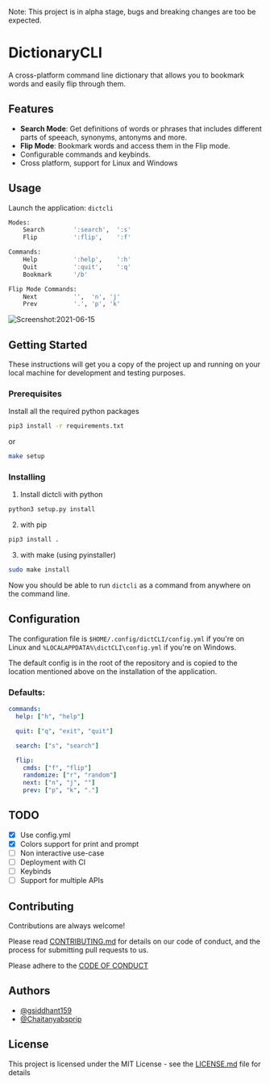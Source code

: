 Note: This project is in alpha stage, bugs and breaking changes are too be expected.

# DictionaryCLI

A cross-platform command line dictionary that allows you to bookmark words and easily flip
through them.

## Features

- **Search Mode**: Get definitions of words or phrases that includes different
parts of speeach, synonyms, antonyms and more.
- **Flip Mode**: Bookmark words and access them in the Flip mode.
- Configurable commands and keybinds.
- Cross platform, support for Linux and Windows

## Usage

Launch the application: `dictcli`

```bash
Modes:
    Search        ':search',  ':s'
    Flip          ':flip',    ':f'

Commands:
    Help          ':help',    ':h'
    Quit          ':quit',    ':q'
    Bookmark      '/b'

Flip Mode Commands:
    Next          '',  'n', 'j'
    Prev          '.', 'p', 'k'    
```

![Screenshot:2021-06-15](https://user-images.githubusercontent.com/55058351/122082231-73f8f100-ce1d-11eb-824a-058d2c007270.png)


## Getting Started

These instructions will get you a copy of the project up and running on your local machine for development and testing purposes.

### Prerequisites
  
Install all the required python packages

```bash
pip3 install -r requirements.txt
```

or

```bash
make setup
```

### Installing


1. Install dictcli with python

```bash 
python3 setup.py install
```

2. with pip

```bash
pip3 install .
```

3. with make (using pyinstaller)

```bash
sudo make install
```

Now you should be able to run `dictcli` as a command from anywhere on the command line.

## Configuration

The configuration file is `$HOME/.config/dictCLI/config.yml` if you're on
Linux and `%LOCALAPPDATA%\dictCLI\config.yml` if you're on Windows.

The default config is in the root of the repository and is copied to the
location mentioned above on the installation of the application.

### Defaults:

```yaml
commands:
  help: ["h", "help"]

  quit: ["q", "exit", "quit"]

  search: ["s", "search"]

  flip:
    cmds: ["f", "flip"]
    randomize: ["r", "random"]
    next: ["n", "j", ""]
    prev: ["p", "k", "."]
```

## TODO

- [x] Use config.yml
- [x] Colors support for print and prompt
- [ ] Non interactive use-case
- [ ] Deployment with CI
- [ ] Keybinds
- [ ] Support for multiple APIs
  
## Contributing

Contributions are always welcome!

Please read [CONTRIBUTING.md](https://github.com/Chaitanyabsprip/dictionaryCLI/blob/master/CONTRIBUTING.md) for details on our code of conduct, and the process for submitting pull requests to us.

Please adhere to the [CODE OF CONDUCT](https://github.com/Chaitanyabsprip/dictionaryCLI/blob/master/CODE_OF_CONDUCT.md)

## Authors

- [@gsiddhant159](https://www.github.com/gsiddhant159)
- [@Chaitanyabsprip](https://www.github.com/Chaitanyabsprip)

## License

This project is licensed under the MIT License - see the [LICENSE.md](LICENSE.md) file for details
